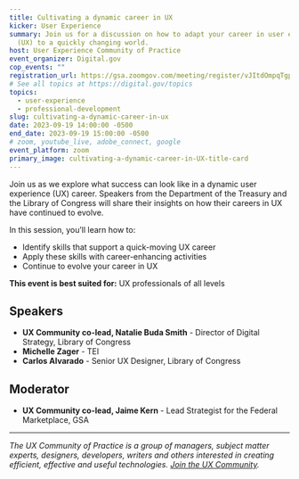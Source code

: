 ```yaml
---
title: Cultivating a dynamic career in UX
kicker: User Experience
summary: Join us for a discussion on how to adapt your career in user experience
  (UX) to a quickly changing world.
host: User Experience Community of Practice
event_organizer: Digital.gov
cop_events: ""
registration_url: https://gsa.zoomgov.com/meeting/register/vJItdOmpqTgpEygCPS5a5zwjlr-_nNeqAR4
# See all topics at https://digital.gov/topics
topics:
  - user-experience
  - professional-development
slug: cultivating-a-dynamic-career-in-ux
date: 2023-09-19 14:00:00 -0500
end_date: 2023-09-19 15:00:00 -0500
# zoom, youtube_live, adobe_connect, google
event_platform: zoom
primary_image: cultivating-a-dynamic-career-in-UX-title-card
---
```

Join us as we explore what success can look like in a dynamic user experience (UX) career. Speakers from the Department of the Treasury and the Library of Congress will share their insights on how their careers in UX have continued to evolve.

In this session, you’ll learn how to:

* Identify skills that support a quick-moving UX career
* Apply these skills with career-enhancing activities
* Continue to evolve your career in UX

**This event is best suited for:** UX professionals of all levels

## Speakers

* **UX Community co-lead, Natalie Buda Smith** - Director of Digital Strategy, Library of Congress 
* **Michelle Zager** - TEI
* **Carlos Alvarado** - Senior UX Designer, Library of Congress

## Moderator

* **UX Community co-lead, Jaime Kern** - Lead Strategist for the Federal Marketplace, GSA
 
- - -

*The UX Community of Practice is a group of managers, subject matter experts, designers, developers, writers and others interested in creating efficient, effective and useful technologies. [Join the UX Community](https://digital.gov/communities/user-experience/).*
